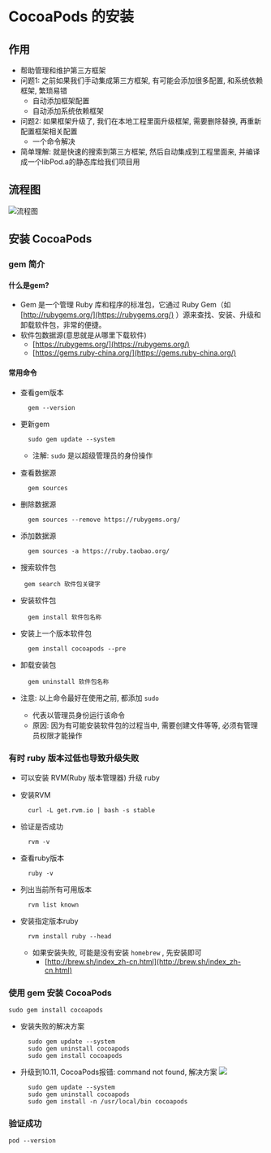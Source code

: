 # CocoaPods 的安装

## 作用

* 帮助管理和维护第三方框架
* 问题1: 之前如果我们手动集成第三方框架, 有可能会添加很多配置, 和系统依赖框架, 繁琐易错
	* 自动添加框架配置
	* 自动添加系统依赖框架
* 问题2: 如果框架升级了, 我们在本地工程里面升级框架, 需要删除替换, 再重新配置框架相关配置
	* 一个命令解决
* 简单理解: 就是快速的搜索到第三方框架, 然后自动集成到工程里面来, 并编译成一个libPod.a的静态库给我们项目用

## 流程图

![流程图](https://raw.githubusercontent.com/ripperhe/Seemygo-notes/master/01-FM/CocoaPods/image/1_流程图.png)

## 安装 CocoaPods

### gem 简介

#### 什么是gem?

* Gem 是一个管理 Ruby 库和程序的标准包，它通过 Ruby Gem（如 [http://rubygems.org/](https://rubygems.org/) ）源来查找、安装、升级和卸载软件包，非常的便捷。
* 软件包数据源(意思就是从哪里下载软件)
	* [https://rubygems.org/](https://rubygems.org/)
	* [https://gems.ruby-china.org/](https://gems.ruby-china.org/)

#### 常用命令

* 查看gem版本

		gem --version

* 更新gem

		sudo gem update --system
	
	* 注解: `sudo` 是以超级管理员的身份操作
* 查看数据源

		gem sources

* 删除数据源
	
		gem sources --remove https://rubygems.org/

* 添加数据源

		gem sources -a https://ruby.taobao.org/

*  搜索软件包

		gem search 软件包关键字

* 安装软件包

		gem install 软件包名称

* 安装上一个版本软件包

		gem install cocoapods --pre

* 卸载安装包

		gem uninstall 软件包名称

* 注意: 以上命令最好在使用之前, 都添加 `sudo`
	* 代表以管理员身份运行该命令
	* 原因: 因为有可能安装软件包的过程当中, 需要创建文件等等, 必须有管理员权限才能操作

### 有时 ruby 版本过低也导致升级失败

* 可以安装 RVM(Ruby 版本管理器) 升级 ruby
* 安装RVM

		curl -L get.rvm.io | bash -s stable

* 验证是否成功

		rvm -v

* 查看ruby版本

		ruby -v
		
* 列出当前所有可用版本

		rvm list known
		
* 安装指定版本ruby

		rvm install ruby --head
		
	* 如果安装失败, 可能是没有安装 `homebrew` , 先安装即可
		* [http://brew.sh/index_zh-cn.html](http://brew.sh/index_zh-cn.html)

### 使用 gem 安装 CocoaPods

	sudo gem install cocoapods
	
* 安装失败的解决方案
	
		sudo gem update --system
		sudo gem uninstall cocoapods
		sudo gem install cocoapods
			
* 升级到10.11, CocoaPods报错: command not found, 解决方案 ![](https://raw.githubusercontent.com/ripperhe/Seemygo-notes/master/01-FM/CocoaPods/image/1_安装报错.png)
	
		sudo gem update --system
		sudo gem uninstall cocoapods
		sudo gem install -n /usr/local/bin cocoapods

###  验证成功

	pod --version

